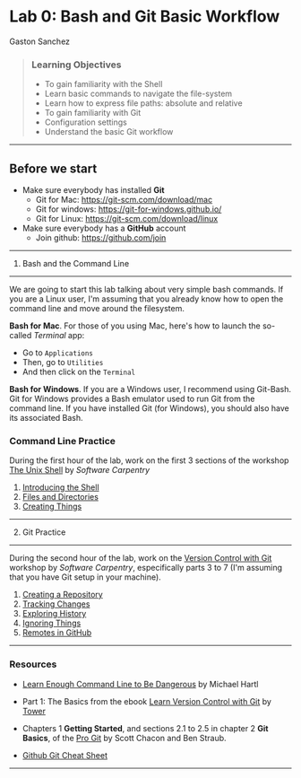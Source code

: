 Lab 0: Bash and Git Basic Workflow
================
Gaston Sanchez

> ### Learning Objectives
>
> -   To gain familiarity with the Shell
> -   Learn basic commands to navigate the file-system
> -   Learn how to express file paths: absolute and relative
> -   To gain familiarity with Git
> -   Configuration settings
> -   Understand the basic Git workflow

------------------------------------------------------------------------

Before we start
---------------

-   Make sure everybody has installed **Git**
    -   Git for Mac: <https://git-scm.com/download/mac>
    -   Git for windows: <https://git-for-windows.github.io/>
    -   Git for Linux: <https://git-scm.com/download/linux>
-   Make sure everybody has a **GitHub** account
    -   Join github: <https://github.com/join>

------------------------------------------------------------------------

1) Bash and the Command Line
----------------------------

We are going to start this lab talking about very simple bash commands. If you are a Linux user, I'm assuming that you already know how to open the command line and move around the filesystem.

**Bash for Mac**. For those of you using Mac, here's how to launch the so-called *Terminal* app:

-   Go to `Applications`
-   Then, go to `Utilities`
-   And then click on the `Terminal`

**Bash for Windows**. If you are a Windows user, I recommend using Git-Bash. Git for Windows provides a Bash emulator used to run Git from the command line. If you have installed Git (for Windows), you should also have its associated Bash.

### Command Line Practice

During the first hour of the lab, work on the first 3 sections of the workshop [The Unix Shell](http://swcarpentry.github.io/shell-novice/) by *Software Carpentry*

1.  [Introducing the Shell](http://swcarpentry.github.io/shell-novice/01-intro/)
2.  [Files and Directories](http://swcarpentry.github.io/shell-novice/02-filedir/)
3.  [Creating Things](http://swcarpentry.github.io/shell-novice/03-create/)

------------------------------------------------------------------------

2) Git Practice
---------------

During the second hour of the lab, work on the [Version Control with Git](http://swcarpentry.github.io/git-novice/) workshop by *Software Carpentry*, especifically parts 3 to 7 (I'm assuming that you have Git setup in your machine).

1.  [Creating a Repository](http://swcarpentry.github.io/git-novice/03-create/)
2.  [Tracking Changes](http://swcarpentry.github.io/git-novice/04-changes/)
3.  [Exploring History](http://swcarpentry.github.io/git-novice/05-history/)
4.  [Ignoring Things](http://swcarpentry.github.io/git-novice/06-ignore/)
5.  [Remotes in GitHub](http://swcarpentry.github.io/git-novice/07-github/)

------------------------------------------------------------------------

### Resources

-   [Learn Enough Command Line to Be Dangerous](https://www.learnenough.com/command-line-tutorial) by Michael Hartl

-   Part 1: The Basics from the ebook [Learn Version Control with Git](https://www.git-tower.com/learn/git/ebook/en/command-line/introduction) by [Tower](https://www.git-tower.com/)

-   Chapters 1 **Getting Started**, and sections 2.1 to 2.5 in chapter 2 **Git Basics**, of the [Pro Git](https://git-scm.com/book/en/v2) by Scott Chacon and Ben Straub.

-   [Github Git Cheat Sheet](https://education.github.com/git-cheat-sheet-education.pdf)

------------------------------------------------------------------------
